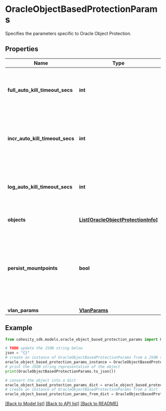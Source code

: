 # OracleObjectBasedProtectionParams

Specifies the parameters specific to Oracle Object Protection.

## Properties

Name | Type | Description | Notes
------------ | ------------- | ------------- | -------------
**full_auto_kill_timeout_secs** | **int** | Time in seconds after which the full backup of the database in given backup job should be auto-killed. | [optional] 
**incr_auto_kill_timeout_secs** | **int** | Time in seconds after which the incremental backup of the database in given backup job should be auto-killed. | [optional] 
**log_auto_kill_timeout_secs** | **int** | Time in seconds after which the log backup of the database in given backup job should be auto-killed. | [optional] 
**objects** | [**List[OracleObjectProtectionInfo]**](OracleObjectProtectionInfo.md) | Specifies the list of object ids to be protected. | 
**persist_mountpoints** | **bool** | Specifies whether the mountpoints created while backing up Oracle DBs should be persisted.Defaults to true if value is null to handle the backward compatibility for the upgrade case. | [optional] [default to True]
**vlan_params** | [**VlanParams**](VlanParams.md) |  | [optional] 

## Example

```python
from cohesity_sdk.models.oracle_object_based_protection_params import OracleObjectBasedProtectionParams

# TODO update the JSON string below
json = "{}"
# create an instance of OracleObjectBasedProtectionParams from a JSON string
oracle_object_based_protection_params_instance = OracleObjectBasedProtectionParams.from_json(json)
# print the JSON string representation of the object
print(OracleObjectBasedProtectionParams.to_json())

# convert the object into a dict
oracle_object_based_protection_params_dict = oracle_object_based_protection_params_instance.to_dict()
# create an instance of OracleObjectBasedProtectionParams from a dict
oracle_object_based_protection_params_from_dict = OracleObjectBasedProtectionParams.from_dict(oracle_object_based_protection_params_dict)
```
[[Back to Model list]](../README.md#documentation-for-models) [[Back to API list]](../README.md#documentation-for-api-endpoints) [[Back to README]](../README.md)


